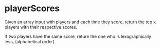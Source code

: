 # playerScores
Given an array input with players and each time they score, return the top k players with their respective scores.

If two players have the same score, return the one who is lexographically less, (alphabetical order).
